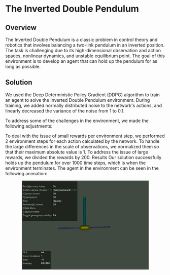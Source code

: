 # The Inverted Double Pendulum
## Overview
The Inverted Double Pendulum is a classic problem in control theory and robotics that involves balancing a two-link pendulum in an inverted position. The task is challenging due to its high-dimensional observation and action spaces, nonlinear dynamics, and unstable equilibrium point. The goal of this environment is to develop an agent that can hold up the pendulum for as long as possible.

## Solution
We used the Deep Deterministic Policy Gradient (DDPG) algorithm to train an agent to solve the Inverted Double Pendulum environment. During training, we added normally distributed noise to the network's actions, and linearly decreased the variance of the noise from 1 to 0.1.

To address some of the challenges in the environment, we made the following adjustments:

To deal with the issue of small rewards per environment step, we performed 2 environment steps for each action calculated by the network.
To handle the large differences in the scale of observations, we normalized them so that their maximum absolute value is 1.
To address the issue of large rewards, we divided the rewards by 200.
Results
Our solution successfully holds up the pendulum for over 1000 time steps, which is when the environment terminates. The agent in the environment can be seen in the following animation:

<p align="center">
  <img src="https://github.com/Jens21/Solving-Gym-with-DDPG/blob/main/MuJoCo/InvertedDoublePendulum/doc/screen.gif" width="400">
</p>
